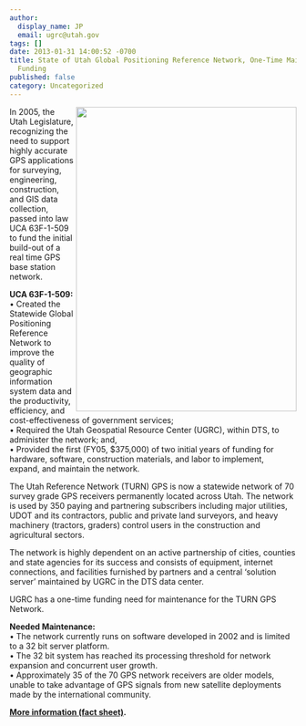 ```yaml
---
author:
  display_name: JP
  email: ugrc@utah.gov
tags: []
date: 2013-01-31 14:00:52 -0700
title: State of Utah Global Positioning Reference Network, One-Time Maintenance
  Funding
published: false
category: Uncategorized
---
```


<p><img src="deleted" align="right" alt="" title="TURNGPS_MapsOnTheHill_Poster" width="387" height="534" class="inline-text-left" />In 2005, the Utah Legislature, recognizing the need to support highly accurate GPS applications for surveying, engineering, construction, and GIS data<br />
collection, passed into law UCA 63F-1-509 to fund the initial build-out of a real time GPS base station network. </p>
<p><strong>UCA 63F-1-509:</strong><br />
• Created the Statewide Global Positioning Reference Network to improve the quality of geographic information system data and the productivity, efficiency, and cost-effectiveness of government services;<br />
• Required the Utah Geospatial Resource Center (UGRC), within DTS, to administer the network; and,<br />
• Provided the first (FY05, $375,000) of two initial years of funding for hardware, software, construction materials, and labor to implement,<br />
expand, and maintain the network.</p>
<p>The Utah Reference Network (TURN) GPS is now a statewide network of 70 survey grade GPS receivers permanently located across Utah. The network is used by 350 paying and partnering subscribers including major utilities, UDOT and its contractors, public and private land surveyors, and heavy machinery (tractors, graders) control users in the construction and agricultural sectors. </p>
<p>The network is highly dependent on an active partnership of cities, counties and state agencies for its success and consists of equipment, internet connections, and facilities furnished by partners and a central ‘solution server’ maintained by UGRC in the DTS data center. </p>
<p>UGRC has a one-time funding need for maintenance for the TURN GPS Network. </p>
<p><strong>Needed Maintenance:</strong><br />
• The network currently runs on software developed in 2002 and is limited to a 32 bit server platform.<br />
• The 32 bit system has reached its processing threshold for network expansion and concurrent user growth.<br />
• Approximately 35 of the 70 GPS network receivers are older models, unable to take advantage of GPS signals from new satellite deployments made by the international community.</p>
<p><strong><a href="{% link downloads/GPS-Network-Funding-Request.pdf %}">More information (fact sheet)</a>.</strong></p>

